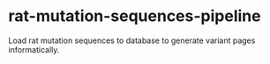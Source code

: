 # rat-mutation-sequences-pipeline
Load rat mutation sequences to database to generate variant pages informatically.
